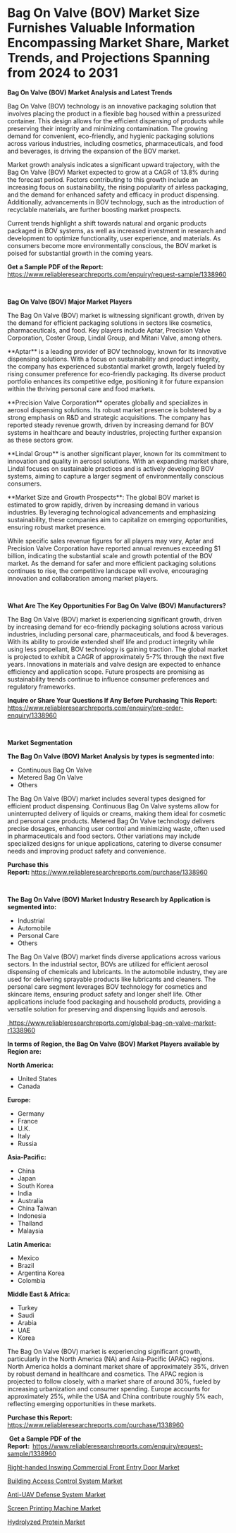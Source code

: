 <p><h1>Bag On Valve (BOV) Market Size Furnishes Valuable Information Encompassing Market Share, Market Trends, and Projections Spanning from 2024 to 2031</h1></p><p><strong>Bag On Valve (BOV) Market Analysis and Latest Trends</strong></p>
<p><p>Bag On Valve (BOV) technology is an innovative packaging solution that involves placing the product in a flexible bag housed within a pressurized container. This design allows for the efficient dispensing of products while preserving their integrity and minimizing contamination. The growing demand for convenient, eco-friendly, and hygienic packaging solutions across various industries, including cosmetics, pharmaceuticals, and food and beverages, is driving the expansion of the BOV market.</p><p>Market growth analysis indicates a significant upward trajectory, with the Bag On Valve (BOV) Market expected to grow at a CAGR of 13.8% during the forecast period. Factors contributing to this growth include an increasing focus on sustainability, the rising popularity of airless packaging, and the demand for enhanced safety and efficacy in product dispensing. Additionally, advancements in BOV technology, such as the introduction of recyclable materials, are further boosting market prospects. </p><p>Current trends highlight a shift towards natural and organic products packaged in BOV systems, as well as increased investment in research and development to optimize functionality, user experience, and materials. As consumers become more environmentally conscious, the BOV market is poised for substantial growth in the coming years.</p></p>
<p><strong>Get a Sample PDF of the Report:&nbsp;</strong> <a href="https://www.reliableresearchreports.com/enquiry/request-sample/1338960?utm_campaign=5&utm_medium=2&utm_source=Github&utm_content=ia&utm_term=20102024&utm_id=bag-on-valve-bov">https://www.reliableresearchreports.com/enquiry/request-sample/1338960</a></p>
<p>&nbsp;</p>
<p><strong>Bag On Valve (BOV) Major Market Players</strong></p>
<p><p>The Bag On Valve (BOV) market is witnessing significant growth, driven by the demand for efficient packaging solutions in sectors like cosmetics, pharmaceuticals, and food. Key players include Aptar, Precision Valve Corporation, Coster Group, Lindal Group, and Mitani Valve, among others.</p><p>**Aptar** is a leading provider of BOV technology, known for its innovative dispensing solutions. With a focus on sustainability and product integrity, the company has experienced substantial market growth, largely fueled by rising consumer preference for eco-friendly packaging. Its diverse product portfolio enhances its competitive edge, positioning it for future expansion within the thriving personal care and food markets.</p><p>**Precision Valve Corporation** operates globally and specializes in aerosol dispensing solutions. Its robust market presence is bolstered by a strong emphasis on R&D and strategic acquisitions. The company has reported steady revenue growth, driven by increasing demand for BOV systems in healthcare and beauty industries, projecting further expansion as these sectors grow.</p><p>**Lindal Group** is another significant player, known for its commitment to innovation and quality in aerosol solutions. With an expanding market share, Lindal focuses on sustainable practices and is actively developing BOV systems, aiming to capture a larger segment of environmentally conscious consumers.</p><p>**Market Size and Growth Prospects**: The global BOV market is estimated to grow rapidly, driven by increasing demand in various industries. By leveraging technological advancements and emphasizing sustainability, these companies aim to capitalize on emerging opportunities, ensuring robust market presence.</p><p>While specific sales revenue figures for all players may vary, Aptar and Precision Valve Corporation have reported annual revenues exceeding $1 billion, indicating the substantial scale and growth potential of the BOV market. As the demand for safer and more efficient packaging solutions continues to rise, the competitive landscape will evolve, encouraging innovation and collaboration among market players.</p></p>
<p>&nbsp;</p>
<p><strong>What Are The Key Opportunities For Bag On Valve (BOV) Manufacturers?</strong></p>
<p><p>The Bag On Valve (BOV) market is experiencing significant growth, driven by increasing demand for eco-friendly packaging solutions across various industries, including personal care, pharmaceuticals, and food & beverages. With its ability to provide extended shelf life and product integrity while using less propellant, BOV technology is gaining traction. The global market is projected to exhibit a CAGR of approximately 5-7% through the next five years. Innovations in materials and valve design are expected to enhance efficiency and application scope. Future prospects are promising as sustainability trends continue to influence consumer preferences and regulatory frameworks.</p></p>
<p><strong>Inquire or Share Your Questions If Any Before Purchasing This Report:</strong> <a href="https://www.reliableresearchreports.com/enquiry/pre-order-enquiry/1338960?utm_campaign=5&utm_medium=2&utm_source=Github&utm_content=ia&utm_term=20102024&utm_id=bag-on-valve-bov">https://www.reliableresearchreports.com/enquiry/pre-order-enquiry/1338960</a></p>
<p>&nbsp;</p>
<p><strong>Market Segmentation</strong></p>
<p><strong>The Bag On Valve (BOV) Market Analysis by types is segmented into:</strong></p>
<p><ul><li>Continuous Bag On Valve</li><li>Metered Bag On Valve</li><li>Others</li></ul></p>
<p><p>The Bag On Valve (BOV) market includes several types designed for efficient product dispensing. Continuous Bag On Valve systems allow for uninterrupted delivery of liquids or creams, making them ideal for cosmetic and personal care products. Metered Bag On Valve technology delivers precise dosages, enhancing user control and minimizing waste, often used in pharmaceuticals and food sectors. Other variations may include specialized designs for unique applications, catering to diverse consumer needs and improving product safety and convenience.</p></p>
<p><strong>Purchase this Report:&nbsp;</strong><a href="https://www.reliableresearchreports.com/purchase/1338960?utm_campaign=5&utm_medium=2&utm_source=Github&utm_content=ia&utm_term=20102024&utm_id=bag-on-valve-bov">https://www.reliableresearchreports.com/purchase/1338960</a></p>
<p>&nbsp;</p>
<p><strong>The Bag On Valve (BOV) Market Industry Research by Application is segmented into:</strong></p>
<p><ul><li>Industrial</li><li>Automobile</li><li>Personal Care</li><li>Others</li></ul></p>
<p><p>The Bag On Valve (BOV) market finds diverse applications across various sectors. In the industrial sector, BOVs are utilized for efficient aerosol dispensing of chemicals and lubricants. In the automobile industry, they are used for delivering sprayable products like lubricants and cleaners. The personal care segment leverages BOV technology for cosmetics and skincare items, ensuring product safety and longer shelf life. Other applications include food packaging and household products, providing a versatile solution for preserving and dispensing liquids and aerosols.</p></p>
<p><a href="https://www.reliableresearchreports.com/global-bag-on-valve-market-r1338960?utm_campaign=5&utm_medium=2&utm_source=Github&utm_content=ia&utm_term=20102024&utm_id=bag-on-valve-bov">&nbsp;https://www.reliableresearchreports.com/global-bag-on-valve-market-r1338960</a></p>
<p><strong>In terms of Region, the Bag On Valve (BOV) Market Players available by Region are:</strong></p>
<p>
    <p> <strong> North America: </strong>
        <ul>
            <li>United States</li>
            <li>Canada</li>
        </ul>
        </p> 
    <p> <strong> Europe: </strong>
        <ul>
            <li>Germany</li>
            <li>France</li>
            <li>U.K.</li>
            <li>Italy</li>
            <li>Russia</li>
        </ul>
        </p> 
    <p> <strong> Asia-Pacific: </strong>
        <ul>
            <li>China</li>
            <li>Japan</li>
            <li>South Korea</li>
            <li>India</li>
            <li>Australia</li>
            <li>China Taiwan</li>
            <li>Indonesia</li>
            <li>Thailand</li>
            <li>Malaysia</li>
        </ul>
        </p> 
    <p> <strong> Latin America: </strong>
        <ul>
            <li>Mexico</li>
            <li>Brazil</li>
            <li>Argentina Korea</li>
            <li>Colombia</li>
        </ul>
        </p> 
    <p> <strong> Middle East & Africa: </strong>
        <ul>
            <li>Turkey</li>
            <li>Saudi</li>
            <li>Arabia</li>
            <li>UAE</li>
            <li>Korea</li>
        </ul>
    </p>
    </p>
<p><p>The Bag On Valve (BOV) market is experiencing significant growth, particularly in the North America (NA) and Asia-Pacific (APAC) regions. North America holds a dominant market share of approximately 35%, driven by robust demand in healthcare and cosmetics. The APAC region is projected to follow closely, with a market share of around 30%, fueled by increasing urbanization and consumer spending. Europe accounts for approximately 25%, while the USA and China contribute roughly 5% each, reflecting emerging opportunities in these markets.</p></p>
<p><strong>Purchase this Report: </strong><a href="https://www.reliableresearchreports.com/purchase/1338960?utm_campaign=5&utm_medium=2&utm_source=Github&utm_content=ia&utm_term=20102024&utm_id=bag-on-valve-bov">https://www.reliableresearchreports.com/purchase/1338960</a></p>
<p>&nbsp;<strong>Get a Sample PDF of the Report:&nbsp;&nbsp;</strong><a href="https://www.reliableresearchreports.com/enquiry/request-sample/1338960?utm_campaign=5&utm_medium=2&utm_source=Github&utm_content=ia&utm_term=20102024&utm_id=bag-on-valve-bov">https://www.reliableresearchreports.com/enquiry/request-sample/1338960</a></p>
<p><strong></strong></p>
<p><p><a href="https://github.com/RogerBennett414/Market-Research-Report-List-1/blob/main/right-handed-inswing-commercial-front-entry-door-market.md?utm_campaign=5&utm_medium=2&utm_source=Github&utm_content=ia&utm_term=20102024&utm_id=bag-on-valve-bov">Right-handed Inswing Commercial Front Entry Door Market</a></p><p><a href="https://issuu.com/reportprime-2/docs/building-access-control-system-mark_a873baabf8d2f7?utm_campaign=5&utm_medium=2&utm_source=Github&utm_content=ia&utm_term=20102024&utm_id=bag-on-valve-bov">Building Access Control System Market</a></p><p><a href="https://github.com/SidorelaGurakuqi596/Market-Research-Report-List-1/blob/main/anti-uav-defense-system-market.md?utm_campaign=5&utm_medium=2&utm_source=Github&utm_content=ia&utm_term=20102024&utm_id=bag-on-valve-bov">Anti-UAV Defense System Market</a></p><p><a href="https://www.linkedin.com/pulse/screen-printing-machine-market-pulse-119-expansion-blueprint-ncude?utm_campaign=5&utm_medium=2&utm_source=Github&utm_content=ia&utm_term=20102024&utm_id=bag-on-valve-bov">Screen Printing Machine Market</a></p><p><a href="https://www.linkedin.com/pulse/comprehensive-hydrolyzed-protein-market-report-regional-analysis-7v0ze?utm_campaign=5&utm_medium=2&utm_source=Github&utm_content=ia&utm_term=20102024&utm_id=bag-on-valve-bov">Hydrolyzed Protein Market</a></p></p>